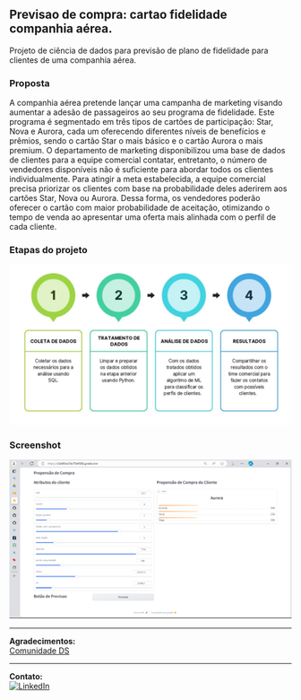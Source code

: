## Previsao de compra: cartao fidelidade companhia aérea.
Projeto de ciência de dados para previsão de plano de fidelidade para clientes de uma companhia aérea.

### Proposta
A companhia aérea pretende lançar uma campanha de marketing visando aumentar a adesão de passageiros ao seu programa de fidelidade. Este programa é segmentado em três tipos de cartões de participação: Star, Nova e Aurora, cada um oferecendo diferentes níveis de benefícios e prêmios, sendo o cartão Star o mais básico e o cartão Aurora o mais premium. O departamento de marketing disponibilizou uma base de dados de clientes para a equipe comercial contatar, entretanto, o número de vendedores disponíveis não é suficiente para abordar todos os clientes individualmente. Para atingir a meta estabelecida, a equipe comercial precisa priorizar os clientes com base na probabilidade deles aderirem aos cartões Star, Nova ou Aurora. Dessa forma, os vendedores poderão oferecer o cartão com maior probabilidade de aceitação, otimizando o tempo de venda ao apresentar uma oferta mais alinhada com o perfil de cada cliente.

### Etapas do projeto
![img](https://github.com/Alan-oliveir/previsao_cartao_fidelidade/blob/main/Imagens/project-01.jpg)

### Screenshot
![screen](https://github.com/Alan-oliveir/previsao_cartao_fidelidade/blob/main/Imagens/screenshot.png)
___
**Agradecimentos:**   
[Comunidade DS](https://www.youtube.com/@ComunidadeDS/videos)

___
**Contato:**  
[![LinkedIn](https://img.shields.io/badge/LinkedIn-0077B5?style=for-the-badge&logo=linkedin&logoColor=white)](https://www.linkedin.com/in/alan-ogoncalves)
